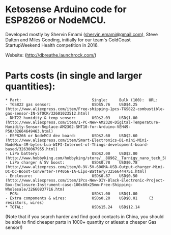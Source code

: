 # Ketosense Arduino code for ESP8266 or NodeMCU.
Developed mostly by Shervin Emami (shervin.emami@gmail.com), Steve Dalton and Miles Gooding,
initially for our team's GoldCoast StartupWeekend Health competition in 2016.

Website: (http://dbreathe.launchrock.com/)

# Parts costs (in single and larger quantities):
```
* Part:                               Single:     Bulk (100):  URL:   
- TGS822 gas sensor:                  USD$5.76    USD$4.25     (http://www.aliexpress.com/item/Free-shipping-1pcs-TGS822-combustible-gas-sensor-IN-STOCK/32601023512.html)  
- DHT22 humidity & temp sensor:       USD$2.03    USD$1.00     (http://www.aliexpress.com/item/1-PC-New-AM2320-Digital-Temperature-Humidity-Sensor-Replace-AM2302-SHT10-for-Arduino-VEH49-P50/32664649463.html)  
- ESP8266 or NodeMCU dev board:       USD$2.60    USD$2.60     (http://www.aliexpress.com/item/Smart-Electronics-D1-mini-Mini-NodeMcu-4M-bytes-Lua-WIFI-Internet-of-Things-development-board-based/32630067955.html)  
- LiPo battery:                       USD$2.00    USD$2.00     (http://www.hobbyking.com/hobbyking/store/__88962__Turnigy_nano_tech_500mAh_1S_25_50C_Lipo_Pack_Losi_Mini_Compatible_.html)  
- LiPo charger & 5V boost:            USD$0.78    USD$0.78     (http://www.aliexpress.com/item/0-9V-5V-600MA-USB-Output-charger-Mini-DC-DC-Boost-Converter-TP4056-1A-Lipo-Battery/32566444751.html)  
- Enclosure:                          USD$0.87    USD$0.50     (http://www.aliexpress.com/item/1Pcs-New-DIY-Black-Electronic-Project-Box-Enclosure-Instrument-case-100x60x25mm-Free-Shipping-Wholesale/32660837716.htm)  
- PCB:                                USD$1.00    USD$1.00       
- Extra components & wires:           USD$0.20    USD$0.01     (3 resistors, wires)  
* TOTAL:                              USD$15.24   USD$12.14      
```
(Note that if you search harder and find good contacts in China, you should be able to find cheaper parts in 1000+ quantity or atleast a cheaper Gas sensor!)

